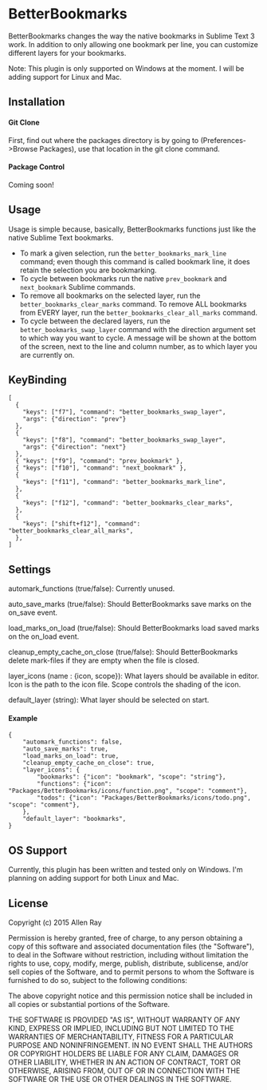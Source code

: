 # BetterBookmarks
BetterBookmarks changes the way the native bookmarks in Sublime Text 3 work. In addition to only allowing one bookmark per line, you can customize different layers for your bookmarks.

Note: This plugin is only supported on Windows at the moment. I will be adding support for Linux and Mac.
## Installation
#### Git Clone
First, find out where the packages directory is by going to (Preferences->Browse Packages), use that location in the git clone command.
#### Package Control
Coming soon!
## Usage
Usage is simple because, basically, BetterBookmarks functions just like the native Sublime Text bookmarks.
* To mark a given selection, run the `better_bookmarks_mark_line` command; even though this command is called bookmark line, it does retain the selection you are bookmarking.
* To cycle between bookmarks run the native `prev_bookmark` and `next_bookmark` Sublime commands.
* To remove all bookmarks on the selected layer, run the `better_bookmarks_clear_marks` command. To remove ALL bookmarks from EVERY layer, run the `better_bookmarks_clear_all_marks` command.
* To cycle between the declared layers, run the `better_bookmarks_swap_layer` command with the direction argument set to which way you want to cycle. A message will be shown at the bottom of the screen, next to the line and column number, as to which layer you are currently on.

## KeyBinding
```
[
  {
    "keys": ["f7"], "command": "better_bookmarks_swap_layer",
    "args": {"direction": "prev"}
  },
  {
    "keys": ["f8"], "command": "better_bookmarks_swap_layer",
    "args": {"direction": "next"}
  },
  { "keys": ["f9"], "command": "prev_bookmark" },
  { "keys": ["f10"], "command": "next_bookmark" },
  {
    "keys": ["f11"], "command": "better_bookmarks_mark_line",
  },
  {
    "keys": ["f12"], "command": "better_bookmarks_clear_marks",
  },
  {
    "keys": ["shift+f12"], "command": "better_bookmarks_clear_all_marks",
  },
]
```
## Settings
automark_functions (true/false): Currently unused.

auto_save_marks (true/false): Should BetterBookmarks save marks on the on_save event.

load_marks_on_load (true/false): Should BetterBookmarks load saved marks on the on_load event.

cleanup_empty_cache_on_close (true/false): Should BetterBookmarks delete mark-files if they are empty when the file is closed.

layer_icons (name : {icon, scope}): What layers should be available in editor. Icon is the path to the icon file. Scope controls the shading of the icon.

default_layer (string): What layer should be selected on start.
#### Example
```
{
	"automark_functions": false,
	"auto_save_marks": true,
	"load_marks_on_load": true,
	"cleanup_empty_cache_on_close": true,
	"layer_icons": {
		"bookmarks": {"icon": "bookmark", "scope": "string"},
		"functions": {"icon": "Packages/BetterBookmarks/icons/function.png", "scope": "comment"},
		"todos": {"icon": "Packages/BetterBookmarks/icons/todo.png", "scope": "comment"},
	},
	"default_layer": "bookmarks",
}
```
## OS Support
Currently, this plugin has been written and tested only on Windows. I'm planning on adding support for both Linux and Mac.
## License
Copyright (c) 2015 Allen Ray

Permission is hereby granted, free of charge, to any person obtaining a copy
of this software and associated documentation files (the "Software"), to deal
in the Software without restriction, including without limitation the rights
to use, copy, modify, merge, publish, distribute, sublicense, and/or sell
copies of the Software, and to permit persons to whom the Software is
furnished to do so, subject to the following conditions:

The above copyright notice and this permission notice shall be included in
all copies or substantial portions of the Software.

THE SOFTWARE IS PROVIDED "AS IS", WITHOUT WARRANTY OF ANY KIND, EXPRESS OR
IMPLIED, INCLUDING BUT NOT LIMITED TO THE WARRANTIES OF MERCHANTABILITY,
FITNESS FOR A PARTICULAR PURPOSE AND NONINFRINGEMENT. IN NO EVENT SHALL THE
AUTHORS OR COPYRIGHT HOLDERS BE LIABLE FOR ANY CLAIM, DAMAGES OR OTHER
LIABILITY, WHETHER IN AN ACTION OF CONTRACT, TORT OR OTHERWISE, ARISING FROM,
OUT OF OR IN CONNECTION WITH THE SOFTWARE OR THE USE OR OTHER DEALINGS IN
THE SOFTWARE.
